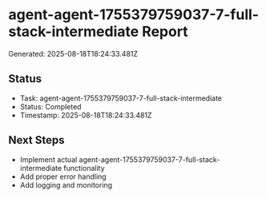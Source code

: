 # agent-agent-1755379759037-7-full-stack-intermediate Report

Generated: 2025-08-18T18:24:33.481Z

## Status
- Task: agent-agent-1755379759037-7-full-stack-intermediate
- Status: Completed
- Timestamp: 2025-08-18T18:24:33.481Z

## Next Steps
- Implement actual agent-agent-1755379759037-7-full-stack-intermediate functionality
- Add proper error handling
- Add logging and monitoring
